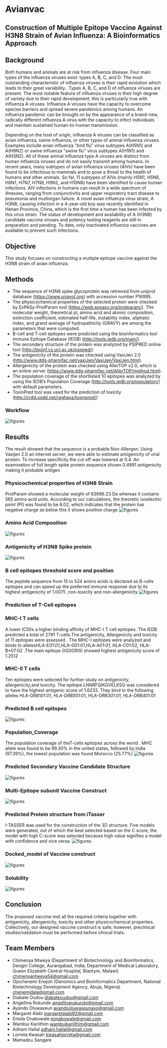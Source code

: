 # Avianvac
## Construction of Multiple Epitope Vaccine Against H3N8 Strain of Avian Influenza: A Bioinformatics Approach

## Background
Both humans and animals are at risk from influenza disease.  Four main types of the influenza viruses exist: types A, B, C, and D: The most outstanding characteristic of influenza viruses is their rapid evolution which leads to their great variability.. Types A, B, C, and D of influenza viruses are present. The most notable feature of influenza viruses is their high degree of variety due to their rapid development; this is particularly true with influenza A viruses.  Influenza A viruses have the capacity to overcome species barriers and spread severe pandemics among humans. An influenza pandemic can be brought on by the appearance of a brand-new, radically different influenza A virus with the capacity to infect individuals and maintain sustained human-to-human transmission.

Depending on the host of origin, influenza A viruses can be classified as avian influenza, swine influenza, or other types of animal influenza viruses. Examples include avian influenza "bird flu" virus subtypes A(H5N1) and A(H9N2) or swine influenza "swine flu" virus subtypes A(H1N1) and A(H3N2). All of these animal influenza type A viruses are distinct from human influenza viruses and do not easily transmit among humans. In recent years, many subtypes of avian influenza viruses (AIVs) have been found to be infectious to mammals and to pose a threat to the health of humans and other animals. So far, 11 subtypes of AIVs (mainly H5N1, H5N6, H6N1, H7N7, H7N9, H9N2, and H10N8) have been identified to cause human infections. AIV infections in humans can result in a wide spectrum of illnesses, ranging from conjunctivitis and upper respiratory tract disease to pneumonia and multiorgan failure.  A novel avian influenza virus strain, A H3N8, causing infection in a 4-year-old boy was recently identified in Henan Province, China, which is the first time a human has been infected by this virus strain.   The status of development and availability of A (H3N8) candidate vaccine viruses and potency testing reagents are still in preparation and pending. To date, only inactivated influenza vaccines are available to prevent such infections.


## Objective
This study focuses on constructing a multiple epitope vaccine against the H3N8 strain of avian influenza.

## Methods
- The sequence of H3N8 spike glycoprotein was retrieved from uniprot database (https://www.uniprot.org) with accession number P16995.
- The physicochemical properties of the selected protein were checked by ExPASy-ProtParam tool (https://web.expasy.org/protparam/). The molecular weight, theoretical pI, amino acid and atomic composition, extinction coefficient, estimated half-life, instability index, aliphatic index, and grand average of hydropathicity (GRAVY) are among the parameters that were computed.
- B-cell and T-cell epitopes were predicted using the bioinformatics tool Immune Epitope Database (IEDB) (http://tools.iedb.org/main/).
- The secondary structure of the protein was analyzed by PSIPRED online tool (http://bioinf.cs.ucl.ac.uk/psipred/).
- The antigenicity of the protein was checked using VaxiJen 2.0 (http://www.ddg-pharmfac.net/vaxiJen/VaxiJen/VaxiJen.html).
- Allergenicity of the protein was checked using AllerTOP v2.0, which is an online server (https://www.ddg-pharmfac.net/AllerTOP/method.html).
- The population coverage of the shortlisted 10 epitopes was analyzed by using the IEDB’s Population Coverage (http://tools.iedb.org/population/) with default parameters.
- ToxinPred tool was used for the prediction of toxicity (http://crdd.osdd.net/raghava/toxinpred/)

### Workflow
![figures](figures/Avianvac_Flowchart.png)



## Results
The result showed that the sequence is a probable Non-Allergen. Using Vaxijen 2.0 an internet server, we were able to estimate antigenicity of viral protein. To increase specificity the cut off was lowered at 0.4. An examination of full length spike protein sequence shown 0.4991 antigenicity making it probable antigen
### Physicochemical properties of H3N8 Strain
ProtParam showed a molecular weight of 63686.23 Da whereas it contains 565 amino acid units. According to our calculations, the theoretic isoelectric point (PI) was found to be 8.02, which indicates that the protein has negative charge as below this it shows positive charge
![figures](figures/Physicochemical_properties.png)


### Amino Acid Composition
![figures](figures/AA_Comp.jpg)


### Antigenicity of H3N8 Spike protein
![figures](figures/Antigenicity.jpg)


### B cell epitopes threshold score and position
The peptide sequence from  15 to 524 amino acids is declared as B-cells epitopes and can speed up the preferred immune response due to its highest antigenicity of 1.0075 ,non-toxicity and non-allergenicity
![figures](figures/B_Cell_Epitope_threshold_Score_and_position.png)

### Prediction of T-Cell epitopes
### MHC-I T cells
A lower IC50s a higher binding affinity of MHC-I T cell epitopes. The IEDB predicted a total of 2791 T-cells.The antigenicity, Allergenicity and toxicity of 11 epitopes were assessed . The MHC-I epitopes were analyzed and binds to allelesHLA-E*01:01,HLA-G*01:01,HLA-A*01:01, HLA-C*01:02, HLA-B*07:02 .The main epitope GQSGRISI  showed highest antigenicity score of 1.2512

### MHC-II T cells
Ten epitopes were selected for further study on antigenicity, allergenicity,and  toxicity. The epitope LNNRFQIKGVELKSG  was considered to have the highest antigenic score of 1.6233. They bind to the following alleles HLA-DRB1*01:01, HLA-DRB5*01:01, HLA-DRB3*01:01, HLA-DRB4*01:01

### Predicted B cell epitopes
![figures](figures/vaccine%20seq.jpg)



### Population_Coverage
The  population coverage of theT-cells epitopes  across the world . MHC allele was found to be 99.30% in the united states, followed by india (97.39%), the lowest population was found Morocco (25.77%)
![figures](figures/Population_Coverage.jpg)



### Predicted Secondary Vaccine Candidate Structure
![figures](figures/Vaccine_Candidate_Structure.jpg)



### Multi-Epitope subunit Vaccine Construct
![figures](figures/Vaccine_Construct.jpg)


### Predicted Protein structure from iTasser
I-TASSER was used for the construction of the 3D structure. Five models were generated, out of which the best selected based on the C score, the model with high C-score was selected because high value signifies a model with confidence and vice versa.
![figures](figures/Predicted_Vaccine_Protein_structure.jpg)


### Docked_model of Vaccine construct
![figures](figures/Docked_Model.jpg)


### Solubility
![figures](figures/Solubility.jpg)

## Conclusion
The proposed vaccine met all the required criteria together with antigenicity, allergenicity, toxicity and other physicochemical properties. Collectively, our designed vaccine construct is safe; however, preclinical studies/validation must be performed before clinical trials.

## Team Members
- Chimenya Ntweya (Department of Biotechnology and Bioinformatics, Deogiri College, Aurangabad, India; Department of Medical Laboratory, Queen Elizabeth Central Hospital, Blantyre, Malawi) chimenyantweya54@gmail.com
- Ojochenemi Enejoh (Genomics and Bioinformatics Department, National Biotechnology Development Agency, Abuja, Nigeria) chenemidala@gmail.com
- Diabate Oudou diabateoudou@gmail.com
- Angellina Rukundo angellinarukundo@gmail.com
- Ayando Oluwaseun ayandooluwaseunayo@gmail.com
- Margaret Alabi margaretalabi92@gmail.com
- Eniola Onabowale eonabowale@gmail.com
- Wambui Kariithim wambuikariithim@gmail.com
- Adham Hallal adham.hallal@gmail.com
- Lorreta Kwasah kwasahlorreta@gmail.com
- Mamadou Sangare
